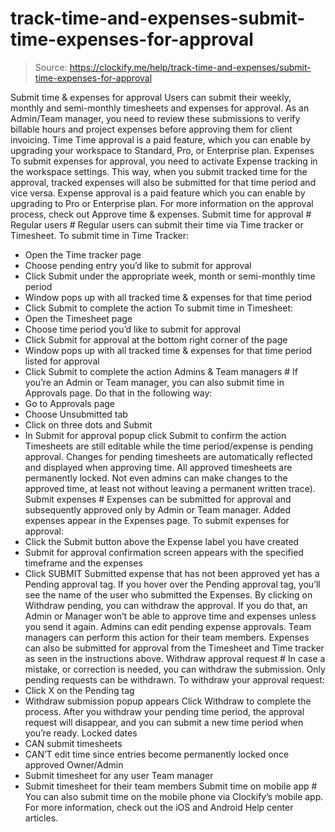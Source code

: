 # track-time-and-expenses-submit-time-expenses-for-approval

> Source: https://clockify.me/help/track-time-and-expenses/submit-time-expenses-for-approval

Submit time & expenses for approval
Users can submit their weekly, monthly and semi-monthly timesheets and expenses for approval. As an Admin/Team manager, you need to review these submissions to verify billable hours and project expenses before approving them for client invoicing.
Time
Time approval is a paid feature, which you can enable by upgrading your workspace to Standard, Pro, or Enterprise plan.
Expenses
To submit expenses for approval, you need to activate Expense tracking in the workspace settings. This way, when you submit tracked time for the approval, tracked expenses will also be submitted for that time period and vice versa.
Expense approval is a paid feature which you can enable by upgrading to Pro or Enterprise plan.
For more information on the approval process, check out Approve time & expenses.
Submit time for approval #
Regular users #
Regular users can submit their time via Time tracker or Timesheet.
To submit time in Time Tracker:
- Open the Time tracker page
- Choose pending entry you’d like to submit for approval
- Click Submit under the appropriate week, month or semi-monthly time period
- Window pops up with all tracked time & expenses for that time period
- Click Submit to complete the action
To submit time in Timesheet:
- Open the Timesheet page
- Choose time period you’d like to submit for approval
- Click Submit for approval at the bottom right corner of the page
- Window pops up with all tracked time & expenses for that time period listed for approval
- Click Submit to complete the action
Admins & Team managers #
If you’re an Admin or Team manager, you can also submit time in Approvals page.
Do that in the following way:
- Go to Approvals page
- Choose Unsubmitted tab
- Click on three dots and Submit
- In Submit for approval popup click Submit to confirm the action
Timesheets are still editable while the time period/expense is pending approval. Changes for pending timesheets are automatically reflected and displayed when approving time. All approved timesheets are permanently locked. Not even admins can make changes to the approved time, at least not without leaving a permanent written trace).
Submit expenses #
Expenses can be submitted for approval and subsequently approved only by Admin or Team manager.
Added expenses appear in the Expenses page.
To submit expenses for approval:
- Click the Submit button above the Expense label you have created
- Submit for approval confirmation screen appears with the specified timeframe and the expenses
- Click SUBMIT
Submitted expense that has not been approved yet has a Pending approval tag.
If you hover over the Pending approval tag, you’ll see the name of the user who submitted the Expenses. By clicking on Withdraw pending, you can withdraw the approval. If you do that, an Admin or Manager won’t be able to approve time and expenses unless you send it again.
Admins can edit pending expense approvals. Team managers can perform this action for their team members.
Expenses can also be submitted for approval from the Timesheet and Time tracker as seen in the instructions above.
Withdraw approval request #
In case a mistake, or correction is needed, you can withdraw the submission.
Only pending requests can be withdrawn.
To withdraw your approval request:
- Click X on the Pending tag
- Withdraw submission popup appears
Click Withdraw to complete the process.
After you withdraw your pending time period, the approval request will disappear, and you can submit a new time period when you’re ready.
Locked dates
- CAN submit timesheets
- CAN’T edit time since entries become permanently locked once approved
Owner/Admin
- Submit timesheet for any user
Team manager
- Submit timesheet for their team members
Submit time on mobile app #
You can also submit time on the mobile phone via Clockify’s mobile app.
For more information, check out the iOS and Android Help center articles.